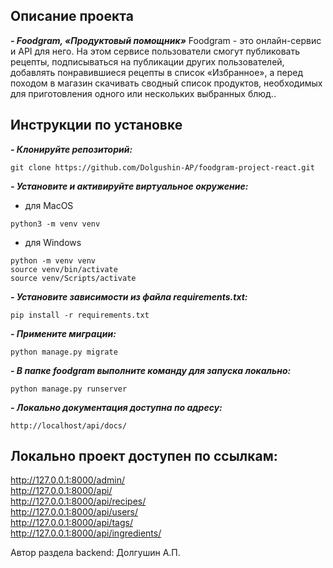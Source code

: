 ## Описание проекта
***- Foodgram, «Продуктовый помощник»***
Foodgram - это онлайн-сервис и API для него. На этом сервисе пользователи смогут публиковать рецепты, подписываться на публикации других пользователей, добавлять понравившиеся рецепты в список «Избранное», а перед походом в магазин скачивать сводный список продуктов, необходимых для приготовления одного или нескольких выбранных блюд..

## Инструкции по установке
***- Клонируйте репозиторий:***
```
git clone https://github.com/Dolgushin-AP/foodgram-project-react.git
```

***- Установите и активируйте виртуальное окружение:***
- для MacOS
```
python3 -m venv venv
```
- для Windows
```
python -m venv venv
source venv/bin/activate
source venv/Scripts/activate
```

***- Установите зависимости из файла requirements.txt:***
```
pip install -r requirements.txt
```

***- Примените миграции:***
```
python manage.py migrate
```

***- В папке foodgram выполните команду для запуска локально:***
```
python manage.py runserver
```
***- Локально документация доступна по адресу:***
```
http://localhost/api/docs/
```

## Локально проект доступен по ссылкам:

http://127.0.0.1:8000/admin/ <br>
http://127.0.0.1:8000/api/ <br>
http://127.0.0.1:8000/api/recipes/ <br>
http://127.0.0.1:8000/api/users/ <br>
http://127.0.0.1:8000/api/tags/ <br>
http://127.0.0.1:8000/api/ingredients/ <br>


Автор раздела backend: Долгушин А.П.
